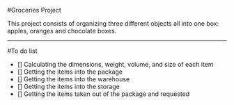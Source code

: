 #Groceries Project

This project consists of organizing three different objects all into one box: apples, oranges and chocolate boxes.

---

#To do list
- [] Calculating the dimensions, weight, volume, and size of each item
- [] Getting the items into the package
- [] Getting the items into the warehouse
- [] Getting the items into the storage
- [] Getting the items taken out of the package and requested
